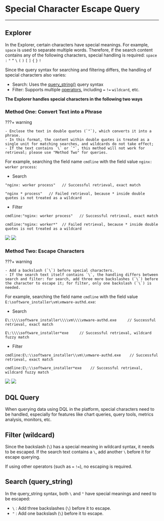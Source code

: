 # Special Character Escape Query
---

## Explorer

In the Explorer, certain characters have special meanings. For example, `space` is used to separate multiple words. Therefore, if the search content contains any of the following characters, special handling is required: `space` `:` `"` `“` `\` `(` `)` `[` `]` `{` `}` `!`

Since the query syntax for searching and filtering differs, the handling of special characters also varies:
- Search: Uses the [query_string()](../../dql/funcs.md#query_string) query syntax
- Filter: Supports multiple [operators](explorer-search.md#operator), including `=` `!=` `wildcard`, etc.

**The Explorer handles special characters in the following two ways**

### Method One: Convert Text into a Phrase

???+ warning 

    - Enclose the text in double quotes (`"`), which converts it into a phrase.
    - In this format, the content within double quotes is treated as a single unit for matching searches, and wildcards do not take effect;
    - If the text contains `\` or `"`, this method will not work for retrieval; please use "Method Two" for queries.

For example, searching the field name `cmdline` with the field value `nginx: worker process`:

- Search

```
"nginx: worker process"   // Successful retrieval, exact match
```

```
"nginx * process"   // Failed retrieval, because * inside double quotes is not treated as a wildcard
```

- Filter

```
cmdline:"nginx: worker process"   // Successful retrieval, exact match
```

```
cmdline:"nginx: worker*"  // Failed retrieval, because * inside double quotes is not treated as a wildcard
```
![](character-filter1.png)
![](character-search1.png)

### Method Two: Escape Characters

???+ warning 
  
    - Add a backslash (`\`) before special characters.
    - If the search text itself contains `\`, the handling differs between search and filter: for search, add three more backslashes (`\`) before the character to escape it; for filter, only one backslash (`\`) is needed.

For example, searching the field name `cmdline` with the field value `E:\software_installer\vm\vmware-authd.exe`:

- Search

```
E\:\\\\software_installer\\\\vm\\\\vmware-authd.exe     // Successful retrieval, exact match
```

```
E\:\\\\software_installer*exe     // Successful retrieval, wildcard fuzzy match
```

- Filter

```
cmdline:E\:\\software_installer\\vm\\vmware-authd.exe    // Successful retrieval, exact match
```

```
cmdline:E\:\\software_installer*exe    // Successful retrieval, wildcard fuzzy match
```
![](character-filter2.png)
![](character-search2.png)

## DQL Query

When querying data using DQL in the platform, special characters need to be handled, especially for features like chart queries, query tools, metrics analysis, monitors, etc.

## Filter (wildcard)

Since the backslash (`\`) has a special meaning in wildcard syntax, it needs to be escaped. If the search text contains a `\`, add another `\` before it for escape querying.

If using other operators (such as `=` `!=`), no escaping is required.

## Search (query_string)

In the query_string syntax, both `\` and `"` have special meanings and need to be escaped:

- `\` : Add three backslashes (`\`) before it to escape.
- `"` : Add one backslash (`\`) before it to escape.